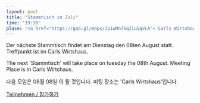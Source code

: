 ```yaml
---
layout: post
title: "Stammtisch im Juli"
time: "19:30"
place: '<a href="https://goo.gl/maps/Jp1wMn7kqJ1uiqvLA"> Carls Wirtshaus</a>'
---
```


Der nächste Stammtisch findet am Dienstag den 08ten August statt. Treffpunkt ist im Carls Wirtshaus.

The next 'Stammtisch' will take place on tuesday the 08th August. Meeting Place is in Carls Wirtshaus.

다음 모임은 08월 08일 이 될 것입니다. 미팅 장소는 'Carls Wirtshaus'입니다.

[Teilnehmen / 참가하기](https://nuudel.digitalcourage.de/6FVDaQhxaf1omBlv)
